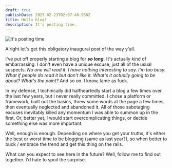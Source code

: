 ```yaml
---
draft: true
publishDate: 2023-02-23T02:07:48.950Z
title: Hello blog!
description: It's posting time.
---
```

![It's posting time](/images/uploads/7compf.jpg)

Alright let's get this obligatory inaugural post of the way y'all.

I've put off properly starting a blog for **_so long._** It's actually kind of embarrassing. I don't even have a unique excuse, just all of the usual suspects. *No one will read it. I have nothing interesting to say. I'm too busy. What if people do read it but don't like it. What's it actually going to be about? What's the point?* And so on. I know, lame as fuck.

In my defense, I technically did halfheartedly start a blog a few times over the last few years, but I never really committed. I chose a platform or framework, built out the basics, threw some words at the page a few times, then eventually neglected and abandoned it. All of those sabotaging excuses inevitably killed any momentum I was able to summon up in the first. Or, better yet, I would start overcomplicating things, or decide something else was more important.

Well, enough is enough. Depending on where you get your truths, it's either the best or worst time to be blogging (same as last year?), so when better to buck / embrace the trend and get this thing on the rails.

What can you expect to see here in the future? Well, follow me to find out together. I'd hate to spoil the surprise.